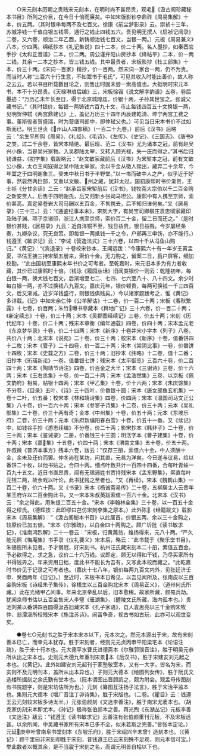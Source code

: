 <!-- { "loadSidebar": true } -->
　　○宋元刻本历朝之贵贱宋元刻本，在明时尚不甚昂贵，观毛《汲古阁珍藏秘本书目》所列之价目，在今日十倍而廉矣。中如宋版影钞李鼎祚《周易集解》十本，价五两。（其时银串每两不及七百文。徐康《前尘梦影录》云，崇祯十三年，苏城净钱一千值白银五钱零，通行之钱止四钱五六。吾见明无撰人《启祯记闻录》二卷，又六卷，顺治二年乙酉，新铸顺治钱七百文，当银一两。）元板《周易兼义》八本，价四两。绵纸抄本《礼记集说》四十二本，价二十两。名人墨抄，如秦酉岩手抄《太和正音谱》二本，价二两。周公谨弁阳山房抄本《绛帖平》二本，价一两二钱。其余一二本之抄本，皆三钱五钱。其中最贵者，宋板影抄《杜工部集》十本，价三十两。《宋词一百家》精抄，价一百两。然宋词一家合一两，仍不为贵。而当时人称“三百六十行生意，不如鬻书于毛氏”，可见其收入时能出善价，故人称之云云。若以书目所载数目论之，则售出时固未尝一索高值也。大抵明时宋元本书，本不十分昂贵。《天禄琳琅后编》三，宋板徐锴《说文解字韵谱》五卷，卷后墨迹：“万历乙未年长至日，得于北京城隍庙，价银十两，子孙其世宝之。张诚父藏书记。”（其时银价，每银一两铸钱六百九十文，市止每钱四百五十文换银一两，见明贺仲轼《两宫鼎建记》上，盖记万历三十四年丙辰建乾清、坤宁两宫工费之事。董斯役者贺盛瑞，时为营缮司郎中，即仲轼父也。）可见当日宋本书价不过如斯而已。明王世贞《州山人四部稿》（一百二十九卷。）前后《汉书》后略云：“余生平所购《周易》、《礼经》、《毛诗》、《左传》、《史记》、《三国志》、《唐书》之类，过二千余卷，皆宋本精绝。最后班、范二《汉书》尤为诸本之冠，前有赵吴兴小像，当是吴兴家物。入吴郡陆太宰，又转入顾光禄，失一庄而得之。”其书后归钱谦益，《初学集》载跋略云：“赵文敏家藏前后《汉书》为宋椠本之冠，前有文敏公小像，太仓王司寇得之吴中陆太宰家。余以千金从徽人赎出，藏弃二十余年，今年鬻之于四明谢象三。癸未中秋日书于半野堂。”以一书而破中人之产，似乎近于好事，然裒然两巨部，又重以文敏、州之藏，犹非太过。国初康熙时书价渐贵，王士祯《分甘余话》二云：“赵承旨家宋椠前后《汉书》，钱牧斋大宗伯以千二百金购之新安贾人。后售于四明谢氏，后又归新乡张司马坦公。康熙中有人携至京师，索价甚高。真定梁苍岩大司马酬以五百金，不售携去，后不知归谁何矣。”又《居易录》（三十三。）云：“《通鉴纪事本末》，宋刻大字，有尚宝司卿柳庄袁忠彻家藏印及陆子渊、项子京诸印，浙江人携至京师，索价百二十金，留二日而还之。”（是时银价甚贱，《居易录》九云：近自洋铜不至，钱日益贵，银日益贱。今岁屡经条奏，九卿杂议，究无良策。即每银一两抵钱一千之令，户部再三申饬，亦不能行。）钱遵王《敏求记》云：“李诫《营造法式》三十六卷，以四十千从冯鱼山购归。”《黄记》：“《宾退录》十卷校宋钞本，王闻远跋：”今康熙六十有一年岁壬寅孟夏，书估王接三持宋椠五册来，索价十金。无力购之，留案二日，扃户屏客，细加校勘。‘“此由国初至康熙末年书价之可考者。至乾嘉时，宋元旧本多为有力者收藏，其价已过康熙时十倍。（钱泳《履园丛话》旧闻类银价一则云：乾隆初年，每白银一两，换大钱七百文，后渐增至七二、七四、七六至八十、八十四文。余少时每白银一两，亦不过换钱八九百文。嘉庆元年，银价顿贵，每两可换钱一千三四百文，后又渐减。近岁洋钱盛行，则银钱俱贱矣。）今以诸家题跋考之，惟《黄记》多详载。《记》中如宋余仁仲《公羊解诂》十二卷，价一百二十两；宋板《春秋繁露》十七卷，价百两；朱竹曝书亭藏本《舆地广记》三十六卷，价一百二十两；《新定续志》十卷，价三十两；宋本《吴郡图经续记》三卷，价五十两；宋刻《历代纪年》十卷，价二十两；残宋本章衡《编年通载》四卷，价四十两；宋本孟元老《东京梦华录》十卷，价二十四两；宋本《新序》十卷并宋小字本《列子》八卷，共价八十两；北宋本《说苑》二十卷，价三十两；校宋本《新序》十卷，值番饼四十二枚；宋本《管子》二十四卷，价一百二十两；宋本《棠阴比事》一卷，价番饼十四枚；宋本《史载之方》二卷，价三十两；旧抄本《纬略》十二卷，值十二番；旧抄本《珩璜新论》一卷，值番银七饼；残宋本《太平御览》三百六十卷，价二百四十两；宋本《陶靖节诗注》四卷，价百金之大半；宋本《三谢诗》三卷，价十六两；宋本《王右丞集》十卷，价一百二十两；宋本《孟浩然集》三卷，以京板《佩文韵府》相易，贴银十四两；宋本《甲乙集》十卷，价十六两；宋本《朱庆馀集》不分卷，《目录》五叶、《诗》三十四叶，价番银十圆；宋本《唐女郎鱼玄机集》一卷十二叶，价五番；校宋本《林和靖诗集》四卷，价四两；宋本《温国司马文正公集》八十卷，价一百六十两；宋本《参寥子诗集》十二卷，价三十两；元本《吴礼部集》二十卷，价三十两有奇；金本《中州集》十卷，价五十两；元本《东坡乐府》二卷，价三十两；元本《乐府新编阳春白雪》十卷，价五十一番。又《续记》中，如钱谷手抄《游志续编》不分卷，价二十两；影宋抄本《韩非子》二十卷，价三十两；宋本《鉴诫录》二册，价番钱三十三圆；明活字本《曹子建集》十卷，价十两；宋本《嘉集》十五卷，价四十两；宋本《渭南文集》五十卷，价五十两。许叔微《普济本事方》残本六卷，跋云：”仅存三册，索值六十金，中人须酬十金，余未及还价而罢。仲冬尚在某坊，问其直，元易为洋矣。今日遂与议易，给以番饼二十枚，以他书贴之，合四十两。细点叶数共计一百四十四番，合每叶青蚨一百九十五文。近日书直昂贵，闻有无锡浦姓书贾持残宋本《孟东野集》，索直每叶元银二两，故余戏以叶论，此书犹贱之至者也。“又《再续》，宋本《魏鹤山集》一百二十卷，价六十两。又《书录》宋本《杨诚斋易传》二十卷，五柳居主人云昔年某王府许以二百金购此书，又一宋本朱叔英跋索值一百六十金。北宋本《汉书》云：”余之得此，用朱提二百五十金。“宋本《李翰林全集》三十卷，以一百五十金得之缪氏。（德辉按：此即缪曰芑仿宋刻李集之原本。）此外陈《经籍跋文》载影宋本《周易集解》：”《汲古阁秘本书目》以此居首，价银五两，余以三十金购之，较原价已加五倍。“宋本《尔雅疏》，以白金四十两购之。顾广圻批《读书敏求记》，《淮南鸿烈解》二十一卷云：”宋板，归黄荛翁，维扬得来，元八十两。“严久能元照《悔庵集》书手录《仪礼要义》宋本后，略云：”此书载于《聚乐堂书目》，朱锡鬯所未见者。予才弱冠，好宋刻书。杭州汪氏藏宋刻本二十册，索值五百金。予必欲得之，求之急，议价二十六万钱。议即定，顾无以得如干钱，乃尽买家所有书得钱畀之。年来资用日绌，度此书不能长为吾有，又写此本校而藏之。“此乾嘉时书价见于记录之可考者也。（嘉庆十七八年，银价每两九百文内外，见张廷济壬申、癸酉两年《日记》。）至近时，宋板书本日希见，以吾见闻所及，张南皮以三百金购宋板《诗经朱子集传》，徐梧生以三百金购北宋本《周易正义》，（道州何氏所藏。）此在光绪甲乙间事。年来北京拳乱以后，旧本愈稀。故家所藏，颇罹兵劫。犹闻京师书估以五百金售宋人李璧《雁湖集》，（醴陵文氏所藏，海内孤本也。）贵池刘某以番饼四百圆得汲古旧藏宋本《孔子家语》，县人袁思亮以三千金购宋牧仲、翁潭溪所校残宋本《施注苏诗》。闹富争奇，视古书如古玩，此亦可以观世变矣。

　　●卷七○元刻书之胜于宋本宋本以下，元本次之。然元本源出于宋，故有宋刻善本已亡，而幸元本犹存。胜于宋刻者，经则元元贞丙申平阳梁宅本《论语注疏》，胜于宋十行本也。元大德平水曹氏进德斋本《尔雅郭璞音注》，胜于明吴元恭所从出之宋本也。史则元大德九年重刊宋景本《后汉书》，胜于宋建安刘元起之本也。（《黄记》。此外如建安刘元起刊于家塾敬室本，又有一大字，皆名为宋，而实则不及元明刊本，盖所从出本异也。）子则元大德本《绘图列女传》，胜于阮氏文选楼所据刻之余氏勤有堂本也。（阮本谓图出晋顾凯之，颇为附会。观孟母传图刻有书院题字，则是宋坊估所为也。）元刻《纂图互注扬子法言》，胜于宋治平监本也。集则元大德本《增广音注丁卯诗集》，胜于宋版也。（二卷。《瞿目》云：钱遵王云元刻较宋板多诗太半。）元张伯颜刻《文选李善注》，胜于南宋尤袤本也。（胡克家仿刻宋本即尤本。《孙记》极称张伯颜本之善。蒋光煦《东湖丛记》元板李善《文选注》跋云：“钱遵王《读书敏求记》云善注有张伯颜重刊元板，不及宋板远甚。以余所闻，中吴藏书家所有宋本已多不全，似未若斯之完善。”皆张本定论。）元延庚申叶曾南阜书堂刻本《东坡乐府》，胜于宋绍兴辛未曾忄造刻本也。（《黄记》：顾千里曰非宋刻却胜于宋刻，昔钱遵王已云宋刻殊不足观，则元本信可宝。）举此数者以概其余，是不当震于宋刻之名，而谓元明皆自桧以下也。

